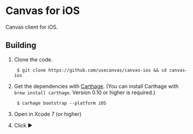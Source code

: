 # Canvas for iOS

Canvas client for iOS.


## Building

1. Clone the code.

        $ git clone https://github.com/usecanvas/canvas-ios && cd canvas-ios

2. Get the dependencies with [Carthage](https://github.com/carthage/carthage). (You can install Carthage with `brew install carthage`. Version 0.10 or higher is required.)

        $ carhage bootstrap --platform iOS

2. Open in Xcode 7 (or higher)

3. Click ▶️
